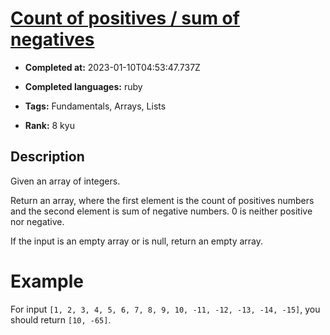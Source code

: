 # [Count of positives / sum of negatives](https://www.codewars.com/kata/576bb71bbbcf0951d5000044)

- **Completed at:** 2023-01-10T04:53:47.737Z

- **Completed languages:** ruby

- **Tags:** Fundamentals, Arrays, Lists

- **Rank:** 8 kyu

## Description

Given an array of integers.

Return an array, where the first element is the count of positives numbers and the second element is sum of negative numbers. 0 is neither positive nor negative.

If the input is an empty array or is null, return an empty array.

# Example

For input `[1, 2, 3, 4, 5, 6, 7, 8, 9, 10, -11, -12, -13, -14, -15]`, you should return `[10, -65]`.